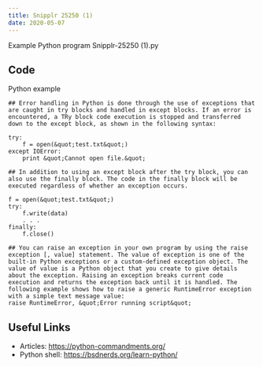 ```yaml
---
title: Snipplr 25250 (1)
date: 2020-05-07
---
```

Example Python program Snipplr-25250 (1).py


## Code

Python example

    ## Error handling in Python is done through the use of exceptions that are caught in try blocks and handled in except blocks. If an error is encountered, a TRy block code execution is stopped and transferred down to the except block, as shown in the following syntax:
    
    try:
        f = open(&quot;test.txt&quot;)
    except IOError:
        print &quot;Cannot open file.&quot;
    
    ## In addition to using an except block after the try block, you can also use the finally block. The code in the finally block will be executed regardless of whether an exception occurs.
    
    f = open(&quot;test.txt&quot;)
    try:
        f.write(data)
        . . .
    finally:
        f.close()
    
    ## You can raise an exception in your own program by using the raise exception [, value] statement. The value of exception is one of the built-in Python exceptions or a custom-defined exception object. The value of value is a Python object that you create to give details about the exception. Raising an exception breaks current code execution and returns the exception back until it is handled. The following example shows how to raise a generic RuntimeError exception with a simple text message value:
    raise RuntimeError, &quot;Error running script&quot;

## Useful Links

- Articles: https://python-commandments.org/
- Python shell: https://bsdnerds.org/learn-python/
